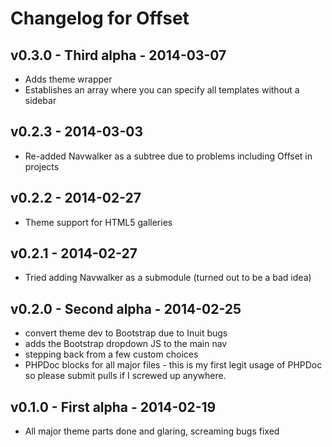 # Changelog for Offset

## v0.3.0 - Third alpha - 2014-03-07

* Adds theme wrapper
* Establishes an array where you can specify all templates without a sidebar

## v0.2.3 - 2014-03-03

* Re-added Navwalker as a subtree due to problems including Offset in projects

## v0.2.2 - 2014-02-27

* Theme support for HTML5 galleries

## v0.2.1 - 2014-02-27

* Tried adding Navwalker as a submodule (turned out to be a bad idea)

## v0.2.0 - Second alpha - 2014-02-25

* convert theme dev to Bootstrap due to Inuit bugs
* adds the Bootstrap dropdown JS to the main nav
* stepping back from a few custom choices
* PHPDoc blocks for all major files - this is my first legit usage of PHPDoc so please submit pulls if I screwed up anywhere.

## v0.1.0 - First alpha - 2014-02-19

* All major theme parts done and glaring, screaming bugs fixed
